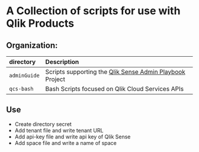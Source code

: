 # A Collection of scripts for use with Qlik Products

## Organization:


| directory | Description |
|:------ |:---------- |
| `adminGuide` | Scripts supporting the [Qlik Sense Admin Playbook](https://adminplaybook.qlik-poc.com/) Project | 
| `qcs-bash` | Bash Scripts focused on Qlik Cloud Services APIs |

## Use

- Create directory secret
- Add tenant file and write tenant URL
- Add api-key file and write api key of Qlik Sense 
- Add space file and write a name of space

